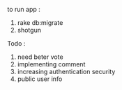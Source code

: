 to run app :
   1. rake db:migrate
   2. shotgun

Todo :
  1. need beter vote
  2. implementing comment
  3. increasing authentication security
  4. public user info



